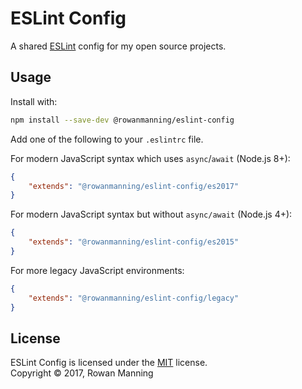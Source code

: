 
# ESLint Config

A shared [ESLint](https://eslint.org/) config for my open source projects.


## Usage

Install with:

```sh
npm install --save-dev @rowanmanning/eslint-config
```

Add one of the following to your `.eslintrc` file.

For modern JavaScript syntax which uses `async`/`await` (Node.js 8+):

```json
{
    "extends": "@rowanmanning/eslint-config/es2017"
}
```

For modern JavaScript syntax but without `async/await` (Node.js 4+):

```json
{
    "extends": "@rowanmanning/eslint-config/es2015"
}
```

For more legacy JavaScript environments:

```json
{
    "extends": "@rowanmanning/eslint-config/legacy"
}
```


## License

ESLint Config is licensed under the [MIT](LICENSE) license.<br/>
Copyright &copy; 2017, Rowan Manning
